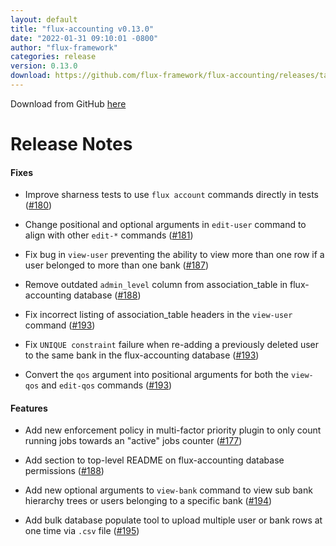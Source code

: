 ```yaml
---
layout: default
title: "flux-accounting v0.13.0"
date: "2022-01-31 09:10:01 -0800"
author: "flux-framework"
categories: release
version: 0.13.0
download: https://github.com/flux-framework/flux-accounting/releases/tag/v0.13.0
---
```


Download from GitHub [here](https://github.com/flux-framework/flux-accounting/releases/tag/v0.13.0)

# Release Notes

#### Fixes

* Improve sharness tests to use `flux account` commands directly in tests ([#180](https://github.com/flux-framework/flux-accounting/issues/180))

* Change positional and optional arguments in `edit-user` command to align with other `edit-*` commands ([#181](https://github.com/flux-framework/flux-accounting/issues/181))

* Fix bug in `view-user` preventing the ability to view more than one row if a user belonged to more than one bank ([#187](https://github.com/flux-framework/flux-accounting/issues/187))

* Remove outdated `admin_level` column from association_table in flux-accounting database ([#188](https://github.com/flux-framework/flux-accounting/issues/188))

* Fix incorrect listing of association_table headers in the `view-user` command ([#193](https://github.com/flux-framework/flux-accounting/issues/193))

* Fix `UNIQUE constraint` failure when re-adding a previously deleted user to the same bank in the flux-accounting database ([#193](https://github.com/flux-framework/flux-accounting/issues/193))

* Convert the `qos` argument into positional arguments for both the `view-qos` and `edit-qos` commands ([#193](https://github.com/flux-framework/flux-accounting/issues/193))

#### Features

* Add new enforcement policy in multi-factor priority plugin to only count running jobs towards an "active" jobs counter ([#177](https://github.com/flux-framework/flux-accounting/issues/177))

* Add section to top-level README on flux-accounting database permissions ([#188](https://github.com/flux-framework/flux-accounting/issues/188))

* Add new optional arguments to `view-bank` command to view sub bank hierarchy trees or users belonging to a specific bank ([#194](https://github.com/flux-framework/flux-accounting/issues/194))

* Add bulk database populate tool to upload multiple user or bank rows at one time via `.csv` file ([#195](https://github.com/flux-framework/flux-accounting/issues/195))

